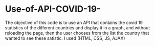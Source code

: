 # Use-of-API-COVID-19-
The objective of this code is to use an API that contains the covid 19 statistics of the different countries and display it in a graph, and without reloading the page, then the user chooses from the list the country that wanted to see these satistic. I used (HTML, CSS, JS, AJAX)
